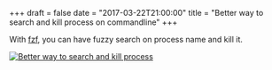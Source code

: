 +++
draft = false
date = "2017-03-22T21:00:00"
title = "Better way to search and kill process on commandline"
+++

With [fzf](https://github.com/junegunn/fzf), you can have fuzzy search on process name and kill it. 

[![Better way to search and kill process](https://asciinema.org/a/108328.png)](https://asciinema.org/a/108328)

